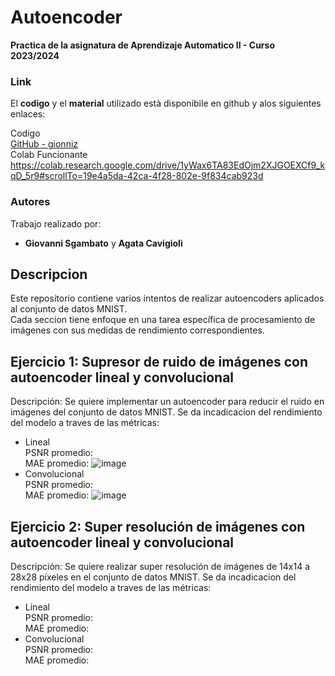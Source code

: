 # Autoencoder
**Practica de la asignatura de Aprendizaje Automatico II - Curso 2023/2024**

### Link
El **codigo** y el **material** utilizado està disponibile en github y alos siguientes enlaces:  

Codigo  
[GitHub - gionniz](https://github.com/gionniz/DeepLearning/P2 "GitHub gionniz")  
Colab Funcionante  
https://colab.research.google.com/drive/1yWax6TA83EdOjm2XJGOEXCf9_kqD_5r9#scrollTo=19e4a5da-42ca-4f28-802e-9f834cab923d

### Autores
Trabajo realizado por:
- **Giovanni Sgambato** y **Agata Cavigioli**

## Descripcion
Este repositorio contiene varios intentos de realizar autoencoders aplicados al conjunto de datos MNIST.  
Cada seccion tiene enfoque en una tarea específica de procesamiento de imágenes con sus medidas de rendimiento correspondientes.

## Ejercicio 1: Supresor de ruido de imágenes con autoencoder lineal y convolucional 
Descripción: Se quiere implementar un autoencoder para reducir el ruido en imágenes del conjunto de datos MNIST. 
Se da incadicacion del rendimiento del modelo a traves de las métricas:
- Lineal  
PSNR promedio:   
MAE promedio:
![image](https://github.com/gionniz/DeepLearning/assets/2800642/d8a648ac-1f9e-420c-a918-2689aa2548b5)
- Convolucional  
PSNR promedio:   
MAE promedio:
![image](https://github.com/gionniz/DeepLearning/assets/2800642/af1c5daf-afc5-46d2-b71e-93733758c43d)



## Ejercicio 2: Super resolución de imágenes  con autoencoder lineal y convolucional
Descripción: Se quiere realizar super resolución de imágenes de 14x14 a 28x28 píxeles en el conjunto de datos MNIST. 
Se da incadicacion del rendimiento del modelo a traves de las métricas:
- Lineal  
PSNR promedio:   
MAE promedio:  
- Convolucional  
PSNR promedio:   
MAE promedio:   
